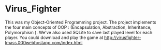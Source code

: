 # Virus_Fighter
This was my Object-Oriented Programming project. 
The project implements the four main concepts of OOP :
(Encapsulation, Abstraction, Inheritance, Polymorphism ).
We've also used SQLite to save last played level for each player.
You could download and play the game at http://virusfighter-lmass.000webhostapp.com/index.html
